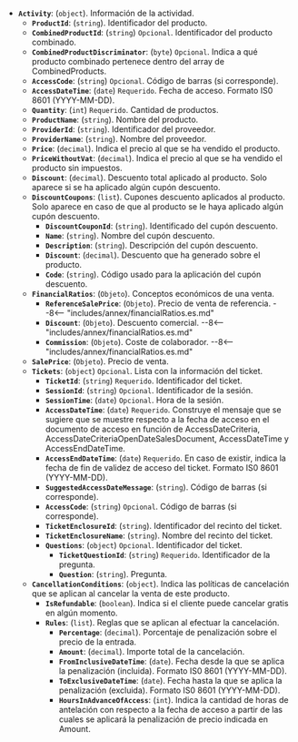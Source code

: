 - **`Activity`**: (`object`). Información de la actividad.
    - **`ProductId`**: (`string`). Identificador del producto.
    - **`CombinedProductId`**: (`string`) `Opcional`. Identificador del producto combinado.
    - **`CombinedProductDiscriminator`**: (`byte`) `Opcional`. Indica a qué producto combinado pertenece dentro del array de CombinedProducts.
    - **`AccessCode`**: (`string`) `Opcional`. Código de barras (si corresponde).
    - **`AccessDateTime`**: (`date`) `Requerido`. Fecha de acceso. Formato IS0 8601 (YYYY-MM-DD).
    - **`Quantity`**: (`int`) `Requerido`. Cantidad de productos.
    - **`ProductName`**: (`string`). Nombre del producto.
    - **`ProviderId`**: (`string`). Identificador del proveedor.
    - **`ProviderName`**: (`string`). Nombre del proveedor.
    - **`Price`**: (`decimal`). Indica el precio al que se ha vendido el producto.
    - **`PriceWithoutVat`**: (`decimal`). Indica el precio al que se ha vendido el producto sin impuestos.
    - **`Discount`**: (`decimal`). Descuento total aplicado al producto. Solo aparece si se ha aplicado algún cupón descuento.
    - **`DiscountCoupons`**: (`list`). Cupones descuento aplicados al producto. Solo aparece en caso de que al producto se le haya aplicado algún cupón descuento.
        - **`DiscountCouponId`**: (`string`). Identificado del cupón descuento.
        - **`Name`**: (`string`). Nombre del cupón descuento.
        - **`Description`**: (`string`). Descripción del cupón descuento.
        - **`Discount`**: (`decimal`). Descuento que ha generado sobre el producto.
        - **`Code`**: (`string`). Código usado para la aplicación del cupón descuento.
    - **`FinancialRatios`**: (`Objeto`). Conceptos económicos de una venta.
        - **`ReferenceSalePrice`**: (`Objeto`). Precio de venta de referencia.
              --8<-- "includes/annex/financialRatios.es.md"
        - **`Discount`**: (`Objeto`). Descuento comercial.
              --8<-- "includes/annex/financialRatios.es.md"
        - **`Commission`**: (`Objeto`). Coste de colaborador.
              --8<-- "includes/annex/financialRatios.es.md"
    - **`SalePrice`**: (`Objeto`). Precio de venta.
    - **`Tickets`**: (`object`) `Opcional`. Lista con la información del ticket.
        - **`TicketId`**: (`string`) `Requerido`. Identificador del ticket.
        - **`SessionId`**: (`string`) `Opcional`. Identificador de la sesión.
        - **`SessionTime`**: (`date`) `Opcional`. Hora de la sesión.
        - **`AccessDateTime`**: (`date`) `Requerido`. Construye el mensaje que se sugiere que se muestre respecto a la fecha de acceso en el documento de acceso en función de AccessDateCriteria, AccessDateCriteriaOpenDateSalesDocument, AccessDateTime y AccessEndDateTime.
        - **`AccessEndDateTime`**: (`date`) `Requerido`. En caso de existir, indica la fecha de fin de validez de acceso del ticket. Formato IS0 8601 (YYYY-MM-DD).
        - **`SuggestedAccessDateMessage`**: (`string`). Código de barras (si corresponde).
        - **`AccessCode`**: (`string`) `Opcional`. Código de barras (si corresponde).
        - **`TicketEnclosureId`**: (`string`). Identificador del recinto del ticket.
        - **`TicketEnclosureName`**: (`string`). Nombre del recinto del ticket.
        - **`Questions`**: (`object`) `Opcional`. Identificador del ticket.
            - **`TicketQuestionId`**: (`string`) `Requerido`. Identificador de la pregunta.
            - **`Question`**: (`string`). Pregunta.
    - **`CancellationConditions`**: (`object`). Indica las políticas de cancelación que se aplican al cancelar la venta de este producto.
        - **`IsRefundable`**: (`boolean`). Indica si el cliente puede cancelar gratis en algún momento.
        - **`Rules`**: (`list`). Reglas que se aplican al efectuar la cancelación.
            - **`Percentage`**: (`decimal`). Porcentaje de penalización sobre el precio de la entrada.
            - **`Amount`**: (`decimal`). Importe total de la cancelación.
            - **`FromInclusiveDateTime`**: (`date`). Fecha desde la que se aplica la penalización (incluida). Formato IS0 8601 (YYYY-MM-DD).
            - **`ToExclusiveDateTime`**: (`date`). Fecha hasta la que se aplica la penalización (excluida). Formato IS0 8601 (YYYY-MM-DD).
            - **`HoursInAdvanceOfAccess`**: (`int`). Indica la cantidad de horas de antelación con respecto a la fecha de acceso a partir de las cuales se aplicará la penalización de precio indicada en Amount.
